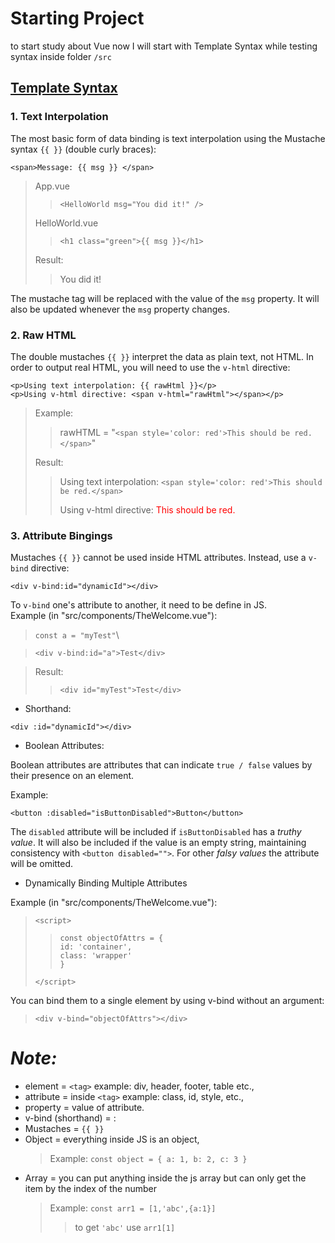 
# Starting Project
to start study about Vue now I will start with Template Syntax while testing syntax inside folder `/src`

## [Template Syntax](https://vuejs.org/guide/essentials/template-syntax.html)

### 1. Text Interpolation
The most basic form of data binding is text interpolation using the Mustache syntax `{{ }}` (double curly braces):

```
<span>Message: {{ msg }} </span>
```
>App.vue
>>`<HelloWorld msg="You did it!" />`
>>
>HelloWorld.vue 
>> `<h1 class="green">{{ msg }}</h1>`
>>
>Result:
>> You did it!

The mustache tag will be replaced with the value of the `msg` property. It will also be updated whenever the `msg` property changes.

### 2. Raw HTML
The double mustaches `{{ }}` interpret the data as plain text, not HTML. In order to output real HTML, you will need to use the `v-html` directive:
```
<p>Using text interpolation: {{ rawHtml }}</p>
<p>Using v-html directive: <span v-html="rawHtml"></span></p>
```
>Example:
>>rawHTML = "`<span style='color: red'>This should be red.</span>`" 
>>
>Result:
>>Using text interpolation: `<span style='color: red'>This should be red.</span>`
>>
>>Using v-html directive: <span style="color:red">This should be red.</span>

### 3. Attribute Bingings
Mustaches `{{ }}` cannot be used inside HTML attributes. Instead, use a `v-bind` directive:
```
<div v-bind:id="dynamicId"></div>
```
To `v-bind` one's attribute to another, it need to be define in JS.\
Example (in "src/components/TheWelcome.vue"):
>`const a = "myTest"`\

>`<div v-bind:id="a">Test</div>`

>Result:
>> `<div id="myTest">Test</div>`
- Shorthand:
```
<div :id="dynamicId"></div>
```

- Boolean Attributes:

Boolean attributes are attributes that can indicate `true / false` values by their presence on an element. 

Example:
```
<button :disabled="isButtonDisabled">Button</button>
```
The `disabled` attribute will be included if `isButtonDisabled` has a *truthy value*. It will also be included if the value is an empty string, maintaining consistency with `<button disabled="">`. For other *falsy values* the attribute will be omitted.

- Dynamically Binding Multiple Attributes
  
Example (in "src/components/TheWelcome.vue"):

>`<script>`
>>`const objectOfAttrs = {`\
>>`id: 'container',`\
>>`class: 'wrapper'`\
>>`}`
>>
>`</script>`

You can bind them to a single element by using v-bind without an argument:
>`<div v-bind="objectOfAttrs"></div>`

# *Note:*
+ element = `<tag>` example: div, header, footer, table etc.,
+ attribute = inside `<tag>` example: class, id, style, etc.,
+ property = value of attribute.
+ v-bind (shorthand) = :
+ Mustaches = `{{ }}`
+ Object = everything inside JS is an object,
  >Example: `const object = { a: 1, b: 2, c: 3 }`
+ Array = you can put anything inside the js array but can only get the item by the index of the number
    >Example: `const arr1 = [1,'abc',{a:1}]`
    >>to get `'abc'` use `arr1[1]`